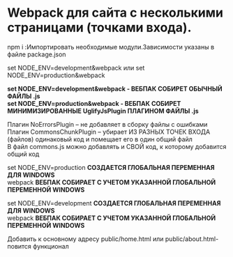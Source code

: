 # Webpack для сайта с несколькими страницами (точками входа).

npm i :Импортировать необходимые модули.Зависимости указаны в файле package.json

set NODE_ENV=development&webpack
или
set NODE_ENV=production&webpack

**set NODE_ENV=development&webpack - ВЕБПАК СОБИРЕТ ОБЫЧНЫЙ ФАЙЛЫ .js**<br />
**set NODE_ENV=production&webpack - ВЕБПАК СОБИРЕТ МИНИМИЗИРОВАННЫЕ UglifyJsPlugin ПЛАГИНОМ ФАЙЛЫ .js**

Плагин NoErrorsPlugin – не добавляет в сборку файлы с ошибками<br />
Плагин CommonsChunkPlugin – убирает ИЗ РАЗНЫХ ТОЧЕК ВХОДА (файлов) одинаковый код и помещает его в один общий файл<br />
В файл commons.js можно добавлять и СВОЙ код, к которому добавится общий код

set NODE_ENV=production  **СОЗДАЕТСЯ ГЛОБАЛЬНАЯ ПЕРЕМЕННАЯ ДЛЯ WINDOWS**<br />
webpack **ВЕБПАК СОБИРАЕТ С УЧЕТОМ УКАЗАННОЙ ГЛОБАЛЬНОЙ ПЕРЕМЕННОЙ WINDOWS**

set NODE_ENV=development  **СОЗДАЕТСЯ ГЛОБАЛЬНАЯ ПЕРЕМЕННАЯ ДЛЯ WINDOWS**<br />
webpack **ВЕБПАК СОБИРАЕТ С УЧЕТОМ УКАЗАННОЙ ГЛОБАЛЬНОЙ ПЕРЕМЕННОЙ WINDOWS**

Добавить к основному адресу public/home.html или public/about.html- повится функционал